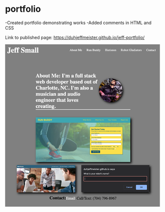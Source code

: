 # portfolio

-Created portfolio demonstrating works
-Added comments in HTML and CSS

Link to published page: https://duhjeffmeister.github.io/jeff-portfolio/

![screenshot](./develop/images/screenshot.png)